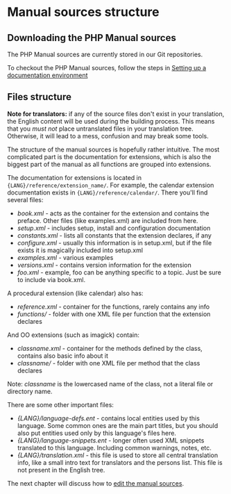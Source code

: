 # Manual sources structure

## Downloading the PHP Manual sources
The PHP Manual sources are currently stored in our Git repositories.

To checkout the PHP Manual sources, follow the steps in [Setting up a documentation environment](local-setup.php)

## Files structure
**Note for translators:** if any of the source files don't exist in your translation, the English content will be used
during the building process. This means that you *must not* place untranslated files in your translation tree. Otherwise,
it will lead to a mess, confusion and may break some tools.

The structure of the manual sources is hopefully rather intuitive. The most
complicated part is the documentation for extensions, which is also the biggest
part of the manual as all functions are grouped into extensions.

The documentation for extensions is located in `{LANG}/reference/extension_name/`.  For example,
the calendar extension documentation exists in  `{LANG}/reference/calendar/`. There you'll find several files:
- *book.xml* - acts as the container for the extension and contains the preface. Other files (like examples.xml)
are included from here.
- *setup.xml* - includes setup, install and configuration documentation
- *constants.xml* - lists all constants that the extension declares, if any
- *configure.xml* - usually this information is in setup.xml, but if the file exists it is magically
included into setup.xml
- *examples.xml* - various examples
- *versions.xml* - contains version information for the extension
- *foo.xml* - example, foo can be anything specific to a topic. Just be sure to include via book.xml.

A procedural extension (like calendar) also has:
- *reference.xml* - container for the functions, rarely contains any info
- *functions/* - folder with one XML file per function that the extension declares

And OO extensions (such as imagick) contain:
- *classname.xml* - container for the methods defined by the class, contains also basic info about it
- *classname/* - folder with one XML file per method that the class declares

Note: *classname* is the lowercased name of the class, not a literal file or directory name.

There are some other important files:
- *{LANG}/language-defs.ent* - contains local entities used by this language. Some common ones are
  the main part titles, but you should also put entities used only by this language's files here.
- *{LANG}/language-snippets.ent* - longer often used XML snippets translated to this language.
  Including common warnings, notes, etc.
- *{LANG}/translation.xml* - this file is used to store all central translation info, like a small
  intro text for translators and the persons list. This file is not present in the English tree.

The next chapter will discuss how to [edit the manual sources](editing.php).

